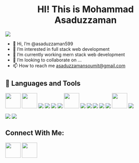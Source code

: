 <h1 style=" text-align: center">HI! This is Mohammad Asaduzzaman</h1>

![](https://komarev.com/ghpvc/?username=asaduzzaman599&color=blue)


- 👋 Hi, I’m @asaduzzaman599
- 👀 I’m interested in full stack web development
- 🌱 I’m currently working  mern stack web development
- 💞️ I’m looking to collaborate on ...
- 📫 How to reach me asaduzzamansoumit@gmail.com


## 🚀 Languages and Tools
<p>
 <img width="48px" src="https://img.icons8.com/external-tal-revivo-shadow-tal-revivo/48/000000/external-html-5-is-a-software-solution-stack-that-defines-the-properties-and-behaviors-of-web-page-logo-shadow-tal-revivo.png"/>
  <img width="48px" src="https://img.icons8.com/color/30/000000/css3.png"/>
  <img src="https://img.icons8.com/color/48/000000/bootstrap.png"/>
  <img src="https://img.icons8.com/color/48/000000/javascript--v1.png"/>
  <img src="https://img.icons8.com/?size=80&id=wPohyHO_qO1a&format=png"/>
  <img src="https://img.icons8.com/?size=48&id=yUdJlcKanVbh&format=png"/>
  <img width="48px" src="https://img.icons8.com/external-flat-juicy-fish/60/000000/external-debug-coding-and-development-flat-flat-juicy-fish.png"/>
  <img src="https://img.icons8.com/fluency/48/000000/figma.png"/>
  <img src="https://img.icons8.com/color/48/000000/c-plus-plus-logo.png"/>
    <img src="https://img.icons8.com/color/48/000000/java-coffee-cup-logo--v1.png"/>
  <img src="https://img.icons8.com/fluency/48/000000/android.png"/>
<img src="https://img.icons8.com/fluency/48/000000/github.png"/>
  <img width="48px" src="https://img.icons8.com/external-tal-revivo-shadow-tal-revivo/24/000000/external-netlify-a-cloud-computing-company-that-offers-hosting-and-serverless-backend-services-for-static-websites-logo-shadow-tal-revivo.png"/>
  <img src="https://img.icons8.com/color/48/000000/visual-studio-code-2019.png"/>
  

</p>


<img src="https://github-readme-stats.vercel.app/api/top-langs/?username=asaduzzaman599&layout=compact">
<img src="https://github-readme-stats.vercel.app/api?username=asaduzzaman599&&show_icons=true&title_color=0080ff&icon_color0080ff&text_color=151515&bg_color=e6ffff">

## Connect With Me:
<p>
 <a  href="https://www.facebook.com/asaduzzaman.soumit.5/" target="_blank"><img width="48px" src="https://img.icons8.com/external-justicon-flat-justicon/64/000000/external-facebook-social-media-justicon-flat-justicon.png"/></a>
 <a href="https://www.linkedin.com/in/mohammad-asaduzzaman-5512441aa/" target="_blank"><img width="48px" src="https://img.icons8.com/external-justicon-flat-justicon/64/000000/external-linkedin-social-media-justicon-flat-justicon.png"/></a>
</p>


<!---
asaduzzaman599/asaduzzaman599 is a ✨ special ✨ repository because its `README.md` (this file) appears on your GitHub profile.
You can click the Preview link to take a look at your changes.
--->
